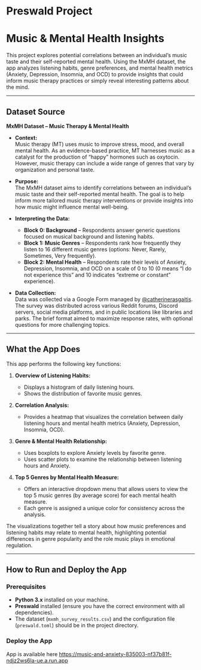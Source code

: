 # Preswald Project

# Music & Mental Health Insights

This project explores potential correlations between an individual’s music taste and their self-reported mental health. Using the MxMH dataset, the app analyzes listening habits, genre preferences, and mental health metrics (Anxiety, Depression, Insomnia, and OCD) to provide insights that could inform music therapy practices or simply reveal interesting patterns about the mind.

---

## Dataset Source

**MxMH Dataset – Music Therapy & Mental Health**

- **Context:**  
  Music therapy (MT) uses music to improve stress, mood, and overall mental health. As an evidence-based practice, MT harnesses music as a catalyst for the production of “happy” hormones such as oxytocin. However, music therapy can include a wide range of genres that vary by organization and personal taste.

- **Purpose:**  
  The MxMH dataset aims to identify correlations between an individual’s music taste and their self-reported mental health. The goal is to help inform more tailored music therapy interventions or provide insights into how music might influence mental well-being.

- **Interpreting the Data:**  
  - **Block 0: Background** – Respondents answer generic questions focused on musical background and listening habits.
  - **Block 1: Music Genres** – Respondents rank how frequently they listen to 16 different music genres (options: Never, Rarely, Sometimes, Very frequently).
  - **Block 2: Mental Health** – Respondents rate their levels of Anxiety, Depression, Insomnia, and OCD on a scale of 0 to 10 (0 means “I do not experience this” and 10 indicates “extreme or constant” experience).

- **Data Collection:**  
  Data was collected via a Google Form managed by [@catherinerasgaitis](https://twitter.com/catherinerasgaitis). The survey was distributed across various Reddit forums, Discord servers, social media platforms, and in public locations like libraries and parks. The brief format aimed to maximize response rates, with optional questions for more challenging topics.

---

## What the App Does

This app performs the following key functions:

1. **Overview of Listening Habits:**  
   - Displays a histogram of daily listening hours.
   - Shows the distribution of favorite music genres.

2. **Correlation Analysis:**  
   - Provides a heatmap that visualizes the correlation between daily listening hours and mental health metrics (Anxiety, Depression, Insomnia, OCD).

3. **Genre & Mental Health Relationship:**  
   - Uses boxplots to explore Anxiety levels by favorite genre.
   - Uses scatter plots to examine the relationship between listening hours and Anxiety.

4. **Top 5 Genres by Mental Health Measure:**  
   - Offers an interactive dropdown menu that allows users to view the top 5 music genres (by average score) for each mental health measure.
   - Each genre is assigned a unique color for consistency across the analysis.

The visualizations together tell a story about how music preferences and listening habits may relate to mental health, highlighting potential differences in genre popularity and the role music plays in emotional regulation.

---

## How to Run and Deploy the App

### Prerequisites

- **Python 3.x** installed on your machine.
- **Preswald** installed (ensure you have the correct environment with all dependencies).  
- The dataset (`mxmh_survey_results.csv`) and the configuration file (`preswald.toml`) should be in the project directory.

### Deploy the App

App is available here https://music-and-anxiety-835003-nf37b81f-ndjz2ws6la-ue.a.run.app